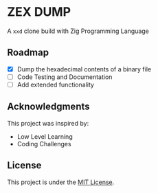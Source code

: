 # ZEX DUMP

A `xxd` clone build with Zig Programming Language

## Roadmap

- [x] Dump the hexadecimal contents of a binary file
- [ ] Code Testing and Documentation
- [ ] Add extended functionality

## Acknowledgments

This project was inspired by:

- Low Level Learning
- Coding Challenges

## License

This project is under the [MIT License](./LICENSE).
